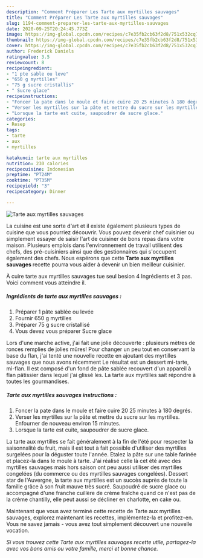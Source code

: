 ```yaml
---
description: "Comment Préparer Les Tarte aux myrtilles sauvages"
title: "Comment Préparer Les Tarte aux myrtilles sauvages"
slug: 1194-comment-preparer-les-tarte-aux-myrtilles-sauvages
date: 2020-09-25T20:24:45.773Z
image: https://img-global.cpcdn.com/recipes/c7e35fb2cb63f2d8/751x532cq70/tarte-aux-myrtilles-sauvages-photo-principale-de-la-recette.jpg
thumbnail: https://img-global.cpcdn.com/recipes/c7e35fb2cb63f2d8/751x532cq70/tarte-aux-myrtilles-sauvages-photo-principale-de-la-recette.jpg
cover: https://img-global.cpcdn.com/recipes/c7e35fb2cb63f2d8/751x532cq70/tarte-aux-myrtilles-sauvages-photo-principale-de-la-recette.jpg
author: Frederick Daniels
ratingvalue: 3.5
reviewcount: 8
recipeingredient:
- "1 pte sable ou leve"
- "650 g myrtilles"
- "75 g sucre cristallis"
- " Sucre glace"
recipeinstructions:
- "Foncer la pate dans le moule et faire cuire 20 25 minutes à 180 degrés."
- "Verser les myrtilles sur la pâte et mettre du sucre sur les myrtilles. Enfourner de nouveau environ 15 minutes."
- "Lorsque la tarte est cuite, saupoudrer de sucre glace."
categories:
- Resep
tags:
- tarte
- aux
- myrtilles

katakunci: tarte aux myrtilles 
nutrition: 230 calories
recipecuisine: Indonesian
preptime: "PT24M"
cooktime: "PT35M"
recipeyield: "3"
recipecategory: Dinner

---
```



![Tarte aux myrtilles sauvages](https://img-global.cpcdn.com/recipes/c7e35fb2cb63f2d8/751x532cq70/tarte-aux-myrtilles-sauvages-photo-principale-de-la-recette.jpg)

La cuisine est une sorte d'art et il existe également plusieurs types de cuisine que vous pourriez découvrir. Vous pouvez devenir chef cuisinier ou simplement essayer de saisir l'art de cuisiner de bons repas dans votre maison. Plusieurs emplois dans l'environnement de travail utilisent des chefs, des pré-cuisiniers ainsi que des gestionnaires qui s'occupent également des chefs. Nous espérons que cette <strong> Tarte aux myrtilles sauvages </strong> recette pourra vous aider à devenir un bien meilleur cuisinier.

<!--inarticleads1-->

À cuire tarte aux myrtilles sauvages tue seul besion 4 Ingrédients et 3 pas. Voici comment vous atteindre il.

##### Ingrédients de tarte aux myrtilles sauvages :

1. Préparer 1 pâte sablée ou levée
1. Fournir 650 g myrtilles
1. Préparer 75 g sucre cristallisé
1. Vous devez vous préparer  Sucre glace


Lors d&#39;une marche active, j&#39;ai fait une jolie découverte : plusieurs mètres de ronces remplies de jolies mûres! Pour changer un peu tout en conservant la base du flan, j&#39;ai tenté une nouvelle recette en ajoutant des myrtilles sauvages que nous avons récemment Le résultat est un dessert mi-tarte, mi-flan. Il est composé d&#39;un fond de pâte sablée recouvert d&#39;un appareil à flan pâtissier dans lequel j&#39;ai glissé les. La tarte aux myrtilles sait répondre à toutes les gourmandises. 

<!--inarticleads2-->

##### Tarte aux myrtilles sauvages instructions :

1. Foncer la pate dans le moule et faire cuire 20 25 minutes à 180 degrés.
1. Verser les myrtilles sur la pâte et mettre du sucre sur les myrtilles. Enfourner de nouveau environ 15 minutes.
1. Lorsque la tarte est cuite, saupoudrer de sucre glace.


La tarte aux myrtilles se fait généralement à la fin de l&#39;été pour respecter la saisonnalité du fruit, mais il est tout à fait possible d&#39;utiliser des myrtilles surgelées pour la déguster toute l&#39;année. Etalez la pâte sur une table farinée et placez-la dans le moule à tarte. J&#39;ai réalisé celle là cet été avec des myrtilles sauvages mais hors saison ont peu aussi utiliser des myrtilles congelées (du commerce ou des myrtilles sauvages congelées). Dessert star de l&#39;Auvergne, la tarte aux myrtilles est un succès auprès de toute la famille grâce à son fruit mauve très sucré. Saupoudré de sucre glace ou accompagné d&#39;une franche cuillère de crème fraîche quand ce n&#39;est pas de la crème chantilly, elle peut aussi se décliner en charlotte, en cake ou. 

<!--inarticleads1-->

<p>
Maintenant que vous avez terminé cette recette de Tarte aux myrtilles sauvages, explorez maintenant les recettes, implémentez-la et profitez-en. Vous ne savez jamais - vous avez tout simplement découvert une nouvelle vocation.
</p>

<p>
<i>Si vous trouvez cette Tarte aux myrtilles sauvages recette utile, partagez-la avec vos bons amis ou votre famille, merci et bonne chance.</i>
</p>
